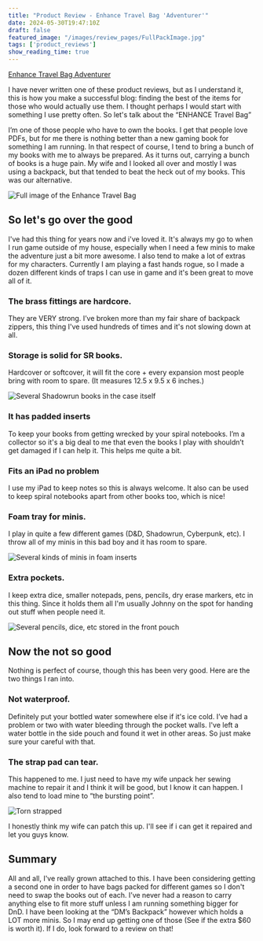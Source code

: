 ```yaml
---
title: "Product Review - Enhance Travel Bag 'Adventurer'"
date: 2024-05-30T19:47:10Z
draft: false
featured_image: "/images/review_pages/FullPackImage.jpg"
tags: ['product_reviews']
show_reading_time: true
---
```


[Enhance Travel Bag Adventurer](https://amzn.to/4bYT12U)

I have never written one of these product reviews, but as I understand it, this is how you make a successful blog: finding the best of the items for those who would actually use them. I thought perhaps I would start with something I use pretty often. So let's talk about the “ENHANCE Travel Bag”

I’m one of those people who have to own the books. I get that people love PDFs, but for me there is nothing better than a new gaming book for something I am running. In that respect of course, I tend to bring a bunch of my books with me to always be prepared. As it turns out, carrying a bunch of books is a huge pain. My wife and I looked all over and mostly I was using a backpack, but that tended to beat the heck out of my books. This was our alternative.

![Full image of the Enhance Travel Bag](/images/review_pages/FullPackImage.jpg)

## So let's go over the good
I've had this thing for years now and i've loved it. It's always my go to when I run game outside of my house, especially when I need a few minis to make the adventure just a bit more awesome. I also tend to make a lot of extras for my characters. Currently I am playing a fast hands rogue, so I made a dozen different kinds of traps I can use in game and it's been great to move all of it.

### The brass fittings are hardcore. 
They are VERY strong. I’ve broken more than my fair share of backpack zippers, this thing I've used hundreds of times and it's not slowing down at all.

### Storage is solid for SR books. 
Hardcover or softcover, it will fit the core + every expansion most people bring with room to spare. (It measures 12.5 x 9.5 x 6 inches.)
    
![Several Shadowrun books in the case itself](/images/review_pages/books_in_case.jpg)

### It has padded inserts
To keep your books from getting wrecked by your spiral notebooks. I’m a collector so it's a big deal to me that even the books I play with shouldn’t get damaged if I can help it. This helps me quite a bit.

### Fits an iPad no problem
I use my iPad to keep notes so this is always welcome. It also can be used to keep spiral notebooks apart from other books too, which is nice!

### Foam tray for minis. 
I play in quite a few different games (D&D, Shadowrun, Cyberpunk, etc). I throw all of my minis in this bad boy and it has room to spare.
    
![Several kinds of minis in foam inserts](/images/review_pages/minis_in_case.jpg)

### Extra pockets. 
I keep extra dice, smaller notepads, pens, pencils, dry erase markers, etc in this thing. Since it holds them all I'm usually Johnny on the spot for handing out stuff when people need it.
    
![Several pencils, dice, etc stored in the front pouch](/images/review_pages/front_pouch.jpg)

## Now the not so good
Nothing is perfect of course, though this has been very good. Here are the two things I ran into.

### Not waterproof. 
Definitely put your bottled water somewhere else if it's ice cold. I’ve had a problem or two with water bleeding through the pocket walls. I've left a water bottle in the side pouch and found it wet in other areas. So just make sure your careful with that.

### The strap pad can tear. 
This happened to me. I just need to have my wife unpack her sewing machine to repair it and I think it will be good, but I know it can happen. I also tend to load mine to “the bursting point”.

![Torn strapped](/images/review_pages/strap_frayed.jpg)

I honestly think my wife can patch this up. I'll see if i can get it repaired and let you guys know.

## Summary
All and all, I've really grown attached to this. I have been considering getting a second one in order to have bags packed for different games so I don't need to swap the books out of each. I’ve never had a reason to carry anything else to fit more stuff unless I am running something bigger for DnD. I have been looking at the “DM’s Backpack” however which holds a LOT more minis. So I may end up getting one of those (See if the extra $60 is worth it). If I do, look forward to a review on that!
